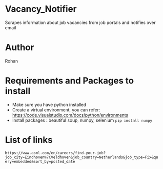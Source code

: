 # Vacancy_Notifier
Scrapes information about job vacancies from job portals and notifies over email

# Author
Rohan

# Requirements and Packages to install

- Make sure you have python installed
- Create a virtual environment, you can refer: https://code.visualstudio.com/docs/python/environments
- Install packages : beautiful soup, numpy, selenium
    `pip install numpy`

# List of links
`https://www.asml.com/en/careers/find-your-job?job_city=Eindhoven%7CVeldhoven&job_country=Netherlands&job_type=Fix&query=embedded&sort_by=posted_date`
